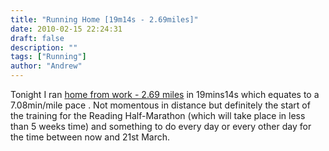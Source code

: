 ```yaml
---
title: "Running Home [19m14s - 2.69miles]"
date: 2010-02-15 22:24:31
draft: false
description: ""
tags: ["Running"]
author: "Andrew"
---
```


Tonight I ran [home from work - 2.69 miles](http://www.gmap-pedometer.com/?r=3477810 "Running Home Route (external link)") in 19mins14s which equates to a 7.08min/mile pace . Not momentous in distance but definitely the start of the training for the Reading Half-Marathon (which will take place in less than 5 weeks time) and something to do every day or every other day for the time between now and 21st March.
